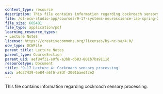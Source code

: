 ```yaml
---
content_type: resource
description: This file contains information regarding cockroach sensory processing.
file: /ol-ocw-studio-app/courses/9-17-systems-neuroscience-lab-spring-2013/a4d374396e84a6f6a8df2001baedf3e2_MIT9_17S13_Lecture_4.pdf
file_size: 665481
file_type: application/pdf
learning_resource_types:
- Lecture Notes
license: https://creativecommons.org/licenses/by-nc-sa/4.0/
ocw_type: OCWFile
parent_title: Lecture Notes
parent_type: CourseSection
parent_uid: aef84f31-e0f8-a3bb-d683-801b7ba9111d
resourcetype: Document
title: '9.17 Lecture 4: Cockroach sensory processing'
uid: a4d37439-6e84-a6f6-a8df-2001baedf3e2
---
```

This file contains information regarding cockroach sensory processing.